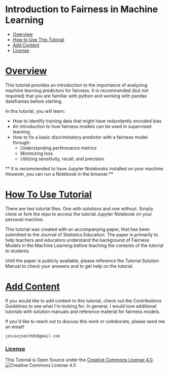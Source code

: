 # Introduction to Fairness in Machine Learning

- [Overview](#Overview)
- [How to Use This Tutorial](#HowTo)
- [Add Content](#AddContent)
- [License](#Licence)


# [Overview](#Overview)
This tutorial provides an introduction to the importance of analyzing machine learning predictors for fairness. It is recommended (but not required) that you are familiar with python and working with pandas dataframes before starting.

In this tutorial, you will learn:

- How to identify training data that might have redundantly encoded bias
- An introduction to how fairness models can be used in supervised learning
- How to fix a basic discriminatory predictor with a fairness model through:
  - Understanding perfmorance metrics
  - Minimizing loss
  - Utilizing sensitivity, recall, and precision
  
** It is recommended to have Jupyter Notebooks installed on your machine. However, you can run a Notebook in the browser.**
  

# [How To Use Tutorial](#Overview)

There are two tutorial files. One with solutions and one without. Simply clone or fork the repo to access the tutorial Jupyter Notebook on your personal machine.

This tutorial was created with an accompanying paper, that has been submitted to the Journal of Statistics Education. The paper is primarily to help teachers and educators understand the background of Fairness Models in the Machine Learning before teaching the contents of the tutorial to students.

Until the paper is publicly available, please reference the Tutorial Solution Manual to check your answers and to get help on the tutorial.

# [Add Content](#AddContent)
If you would like to add content to this tutorial, check out the Contributions Guidelines to see what I'm looking for. In general, I would love additional tutorials with solution manuals and reference material for fairness models.

If you'd like to reach out to discuss this work or colloborate, please send me an email!

`jessiejsmith01@gmail.com`

  
### [License](#License)
This Tutorial is Open Source under the [Creative Commons License 4.0](https://github.com/jesmith14/fairness-ml-tutorial/blob/master/LICENSE.md).
![Creative Commons License 4.0](https://i.creativecommons.org/l/by/4.0/80x15.png) 
